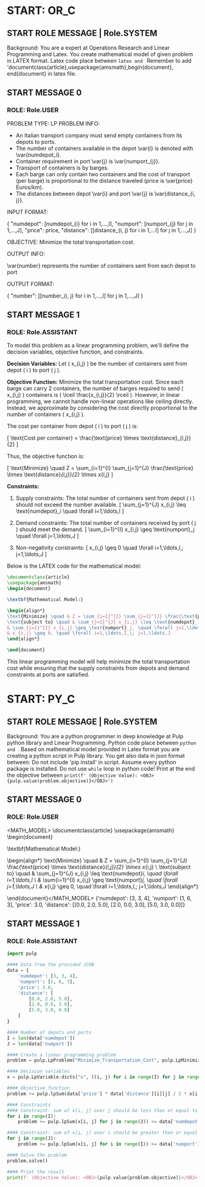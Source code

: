 # START: OR_C 
## START ROLE MESSAGE | Role.SYSTEM 
Background: You are a expert at Operations Research and Linear Programming and Latex. You create mathematical model of given problem in LATEX format. Latex code place between ```latex and ``` Remember to add 'documentclass{article},usepackage{amsmath},begin{document}, end{document} in latex file. 
## START MESSAGE 0 
### ROLE: Role.USER
<DESCRIPTION>
PROBLEM TYPE: LP
PROBLEM INFO:

- An Italian transport company must send empty containers from its depots to ports. 
- The number of containers available in the depot \var{i} is denoted with \var{numdepot_i}. 
- Container requirement in port \var{j} is \var{numport_{j}}. 
- Transport of containers is by barges. 
- Each barge can only contain two containers and the cost of transport (per barge) is proportional to the distance traveled (price is \var{price} Euros/km).
- The distances between depot \var{i} and port \var{j} is \var{distance_{i, j}}.

INPUT FORMAT:

{
	"numdepot": [numdepot_{i} for i in 1,...,I],
	"numport": [numport_{j} for j in 1,...,J],
	"price": price,
	"distance": [[distance_{i, j} for i in 1,...I] for j in 1,...,J]
}


OBJECTIVE: Minimize the total transportation cost.

OUTPUT INFO:

\var{number} represents the number of containers sent from each depot to port

OUTPUT FORMAT:

{
	"number": [[number_{i, j} for i in 1,...,I] for j in 1,...,J]
}
</DESCRIPTION>


## START MESSAGE 1 
### ROLE: Role.ASSISTANT
To model this problem as a linear programming problem, we'll define the decision variables, objective function, and constraints.

**Decision Variables:**
Let \( x_{i,j} \) be the number of containers sent from depot \( i \) to port \( j \).

**Objective Function:**
Minimize the total transportation cost. Since each barge can carry 2 containers, the number of barges required to send \( x_{i,j} \) containers is \( \lceil \frac{x_{i,j}}{2} \rceil \). However, in linear programming, we cannot handle non-linear operations like ceiling directly. Instead, we approximate by considering the cost directly proportional to the number of containers \( x_{i,j} \).

The cost per container from depot \( i \) to port \( j \) is:

\[ \text{Cost per container} = \frac{\text{price} \times \text{distance}_{i,j}}{2} \]

Thus, the objective function is:

\[
\text{Minimize} \quad Z = \sum_{i=1}^{I} \sum_{j=1}^{J} \frac{\text{price} \times \text{distance}_{i,j}}{2} \times x_{i,j}
\]

**Constraints:**
1. Supply constraints: The total number of containers sent from depot \( i \) should not exceed the number available.
   \[
   \sum_{j=1}^{J} x_{i,j} \leq \text{numdepot}_i \quad \forall i=1,\ldots,I
   \]

2. Demand constraints: The total number of containers received by port \( j \) should meet the demand.
   \[
   \sum_{i=1}^{I} x_{i,j} \geq \text{numport}_j \quad \forall j=1,\ldots,J
   \]

3. Non-negativity constraints:
   \[
   x_{i,j} \geq 0 \quad \forall i=1,\ldots,I,\; j=1,\ldots,J
   \]

Below is the LATEX code for the mathematical model:

```latex
\documentclass{article}
\usepackage{amsmath}
\begin{document}

\textbf{Mathematical Model:}

\begin{align*}
\text{Minimize} \quad & Z = \sum_{i=1}^{I} \sum_{j=1}^{J} \frac{\text{price} \times \text{distance}_{i,j}}{2} \times x_{i,j} \\
\text{subject to} \quad & \sum_{j=1}^{J} x_{i,j} \leq \text{numdepot}_i, \quad \forall i=1,\ldots,I \\
& \sum_{i=1}^{I} x_{i,j} \geq \text{numport}_j, \quad \forall j=1,\ldots,J \\
& x_{i,j} \geq 0, \quad \forall i=1,\ldots,I,\; j=1,\ldots,J
\end{align*}

\end{document}
```

This linear programming model will help minimize the total transportation cost while ensuring that the supply constraints from depots and demand constraints at ports are satisfied.

# START: PY_C 
## START ROLE MESSAGE | Role.SYSTEM 
Background: You are a python programmer in deep knowledge at Pulp python library and Linear Programming. Python code place between ```python and ```. Based on mathematical model provided in Latex format you are creating a python script in Pulp library. You get also data in json format between: <DATA></DATA> Do not include 'pip install' in script. Assume every python package is installed. Do not use `while` loop in python code! Print at the end the objective between <OBJ></OBJ> `print(f' (Objective Value): <OBJ>{pulp.value(problem.objective)}</OBJ>')` 
## START MESSAGE 0 
### ROLE: Role.USER
<MATH_MODEL>
\documentclass{article}
\usepackage{amsmath}
\begin{document}

\textbf{Mathematical Model:}

\begin{align*}
\text{Minimize} \quad & Z = \sum_{i=1}^{I} \sum_{j=1}^{J} \frac{\text{price} \times \text{distance}_{i,j}}{2} \times x_{i,j} \\
\text{subject to} \quad & \sum_{j=1}^{J} x_{i,j} \leq \text{numdepot}_i, \quad \forall i=1,\ldots,I \\
& \sum_{i=1}^{I} x_{i,j} \geq \text{numport}_j, \quad \forall j=1,\ldots,J \\
& x_{i,j} \geq 0, \quad \forall i=1,\ldots,I,\; j=1,\ldots,J
\end{align*}

\end{document}</MATH_MODEL>
<DATA>
{'numdepot': [3, 3, 4], 'numport': [1, 6, 3], 'price': 3.0, 'distance': [[0.0, 2.0, 5.0], [2.0, 0.0, 3.0], [5.0, 3.0, 0.0]]}</DATA>


## START MESSAGE 1 
### ROLE: Role.ASSISTANT
```python
import pulp

#### Data from the provided JSON
data = {
    'numdepot': [3, 3, 4],
    'numport': [1, 6, 3],
    'price': 3.0,
    'distance': [
        [0.0, 2.0, 5.0],
        [2.0, 0.0, 3.0],
        [5.0, 3.0, 0.0]
    ]
}

#### Number of depots and ports
I = len(data['numdepot'])
J = len(data['numport'])

#### Create a linear programming problem
problem = pulp.LpProblem("Minimize_Transportation_Cost", pulp.LpMinimize)

#### Decision variables
x = pulp.LpVariable.dicts("x", ((i, j) for i in range(I) for j in range(J)), lowBound=0, cat='Continuous')

#### Objective function
problem += pulp.lpSum(data['price'] * data['distance'][i][j] / 2 * x[i, j] for i in range(I) for j in range(J))

#### Constraints
#### Constraint: sum of x[i, j] over j should be less than or equal to numdepot[i] for all i
for i in range(I):
    problem += pulp.lpSum(x[i, j] for j in range(J)) <= data['numdepot'][i]

#### Constraint: sum of x[i, j] over i should be greater than or equal to numport[j] for all j
for j in range(J):
    problem += pulp.lpSum(x[i, j] for i in range(I)) >= data['numport'][j]

#### Solve the problem
problem.solve()

#### Print the result
print(f' (Objective Value): <OBJ>{pulp.value(problem.objective)}</OBJ>')
```


